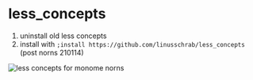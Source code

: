# less_concepts
1. uninstall old less concepts
2. install with ```;install https://github.com/linusschrab/less_concepts``` (post norns 210114)

![less concepts for monome norns](https://llllllll.co/uploads/default/original/3X/d/d/dd3f3d1bf8f625ba6a28fa3723f5ede1134c3ebe.jpeg)
